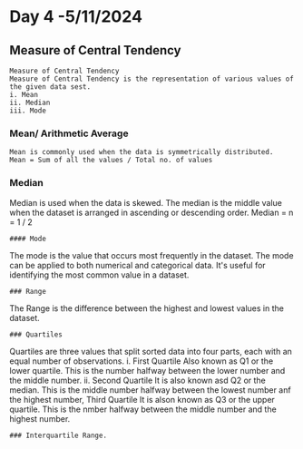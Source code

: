 # Day 4 -5/11/2024
## Measure of Central Tendency
```
Measure of Central Tendency
Measure of Central Tendency is the representation of various values of the given data sest.
i. Mean
ii. Median
iii. Mode
```
### Mean/ Arithmetic Average
```
Mean is commonly used when the data is symmetrically distributed.
Mean = Sum of all the values / Total no. of values                                                                                           
```
### Median
Median is used when the data is skewed. The median is the middle value when the dataset is arranged in ascending or descending order.
Median =  n = 1 / 2
```
#### Mode
```
The mode is the value that occurs most frequently in the dataset. The mode can be applied to both numerical and categorical data. It's useful for identifying the most common value in a dataset.
```
### Range
```
The Range is the difference between the highest and lowest values in the dataset.
```
### Quartiles
```
Quartiles are three values that split sorted data into four parts, each with an equal number of observations.
i. First Quartile
Also known as Q1 or the lower quartile. This is the number halfway between the lower number and the middle number.
ii. Second Quartile
It is also known asd Q2 or the median. This is the middle number halfway between the lowest number anf the highest number,
Third Quartile
It is alson known as Q3 or the upper quartile. This is the nmber halfway between the middle number and the highest number.
```
### Interquartile Range.
```

